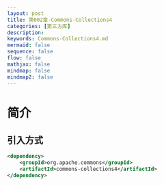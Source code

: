 ```yaml
---
layout: post
title: 第002章-Commons-Collections4
categories: [第三方库]
description: 
keywords: Commons-Collections4.md
mermaid: false
sequence: false
flow: false
mathjax: false
mindmap: false
mindmap2: false
---
```

# 简介

## 引入方式

```xml
<dependency>
    <groupId>org.apache.commons</groupId>
    <artifactId>commons-collections4</artifactId>
</dependency>
```


